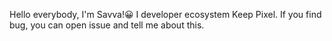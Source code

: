 Hello everybody, I'm Savva!😀
I developer ecosystem Keep Pixel. If you  find bug, you can open issue and tell me about this.
